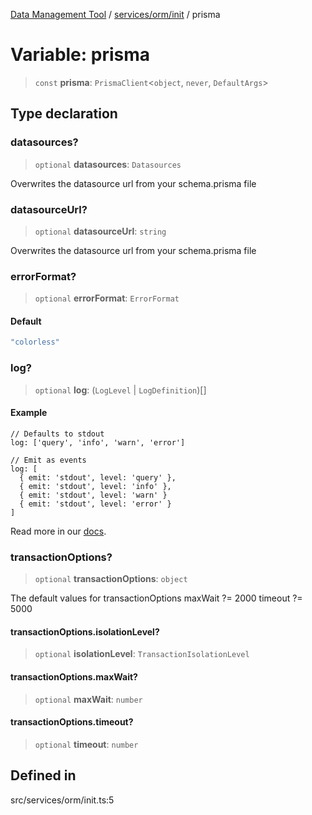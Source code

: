 [Data Management Tool](../../../../index.md) / [services/orm/init](../index.md) / prisma

# Variable: prisma

> `const` **prisma**: `PrismaClient`\<`object`, `never`, `DefaultArgs`\>

## Type declaration

### datasources?

> `optional` **datasources**: `Datasources`

Overwrites the datasource url from your schema.prisma file

### datasourceUrl?

> `optional` **datasourceUrl**: `string`

Overwrites the datasource url from your schema.prisma file

### errorFormat?

> `optional` **errorFormat**: `ErrorFormat`

#### Default

```ts
"colorless"
```

### log?

> `optional` **log**: (`LogLevel` \| `LogDefinition`)[]

#### Example

```
// Defaults to stdout
log: ['query', 'info', 'warn', 'error']

// Emit as events
log: [
  { emit: 'stdout', level: 'query' },
  { emit: 'stdout', level: 'info' },
  { emit: 'stdout', level: 'warn' }
  { emit: 'stdout', level: 'error' }
]
```
Read more in our [docs](https://www.prisma.io/docs/reference/tools-and-interfaces/prisma-client/logging#the-log-option).

### transactionOptions?

> `optional` **transactionOptions**: `object`

The default values for transactionOptions
maxWait ?= 2000
timeout ?= 5000

#### transactionOptions.isolationLevel?

> `optional` **isolationLevel**: `TransactionIsolationLevel`

#### transactionOptions.maxWait?

> `optional` **maxWait**: `number`

#### transactionOptions.timeout?

> `optional` **timeout**: `number`

## Defined in

src/services/orm/init.ts:5
